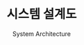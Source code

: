 ---
title: 시스템 설계도
subtitle: System Architecture
layout: default
modal-id: 3
img: system_architecture.jpg
thumbnail: system_architecture.jpg
alt: image-alt
description: 

---